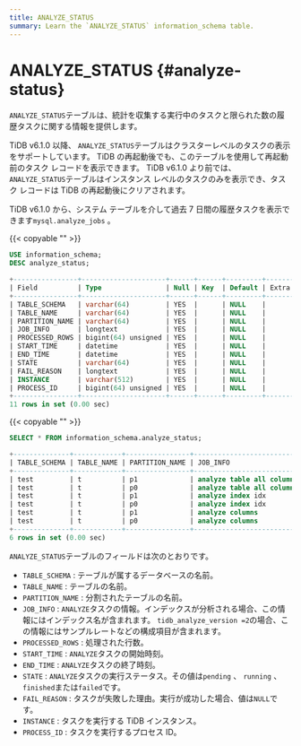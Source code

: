 ```yaml
---
title: ANALYZE_STATUS
summary: Learn the `ANALYZE_STATUS` information_schema table.
---
```


# ANALYZE_STATUS {#analyze-status}

`ANALYZE_STATUS`テーブルは、統計を収集する実行中のタスクと限られた数の履歴タスクに関する情報を提供します。

TiDB v6.1.0 以降、 `ANALYZE_STATUS`テーブルはクラスターレベルのタスクの表示をサポートしています。 TiDB の再起動後でも、このテーブルを使用して再起動前のタスク レコードを表示できます。 TiDB v6.1.0 より前では、 `ANALYZE_STATUS`テーブルはインスタンス レベルのタスクのみを表示でき、タスク レコードは TiDB の再起動後にクリアされます。

TiDB v6.1.0 から、システム テーブルを介して過去 7 日間の履歴タスクを表示できます`mysql.analyze_jobs` 。

{{< copyable "" >}}

```sql
USE information_schema;
DESC analyze_status;
```

```sql
+----------------+---------------------+------+------+---------+-------+
| Field          | Type                | Null | Key  | Default | Extra |
+----------------+---------------------+------+------+---------+-------+
| TABLE_SCHEMA   | varchar(64)         | YES  |      | NULL    |       |
| TABLE_NAME     | varchar(64)         | YES  |      | NULL    |       |
| PARTITION_NAME | varchar(64)         | YES  |      | NULL    |       |
| JOB_INFO       | longtext            | YES  |      | NULL    |       |
| PROCESSED_ROWS | bigint(64) unsigned | YES  |      | NULL    |       |
| START_TIME     | datetime            | YES  |      | NULL    |       |
| END_TIME       | datetime            | YES  |      | NULL    |       |
| STATE          | varchar(64)         | YES  |      | NULL    |       |
| FAIL_REASON    | longtext            | YES  |      | NULL    |       |
| INSTANCE       | varchar(512)        | YES  |      | NULL    |       |
| PROCESS_ID     | bigint(64) unsigned | YES  |      | NULL    |       |
+----------------+---------------------+------+------+---------+-------+
11 rows in set (0.00 sec)
```

{{< copyable "" >}}

```sql
SELECT * FROM information_schema.analyze_status;
```

```sql
+--------------+------------+----------------+--------------------------------------------------------------------+----------------+---------------------+---------------------+----------+-------------+----------------+------------+
| TABLE_SCHEMA | TABLE_NAME | PARTITION_NAME | JOB_INFO                                                           | PROCESSED_ROWS | START_TIME          | END_TIME            | STATE    | FAIL_REASON | INSTANCE       | PROCESS_ID |
+--------------+------------+----------------+--------------------------------------------------------------------+----------------+---------------------+---------------------+----------+-------------+----------------+------------+
| test         | t          | p1             | analyze table all columns with 256 buckets, 500 topn, 1 samplerate |              0 | 2022-05-27 11:30:12 | 2022-05-27 11:30:12 | finished | NULL        | 127.0.0.1:4000 |       NULL |
| test         | t          | p0             | analyze table all columns with 256 buckets, 500 topn, 1 samplerate |              0 | 2022-05-27 11:30:12 | 2022-05-27 11:30:12 | finished | NULL        | 127.0.0.1:4000 |       NULL |
| test         | t          | p1             | analyze index idx                                                  |              0 | 2022-05-27 11:29:46 | 2022-05-27 11:29:46 | finished | NULL        | 127.0.0.1:4000 |       NULL |
| test         | t          | p0             | analyze index idx                                                  |              0 | 2022-05-27 11:29:46 | 2022-05-27 11:29:46 | finished | NULL        | 127.0.0.1:4000 |       NULL |
| test         | t          | p1             | analyze columns                                                    |              0 | 2022-05-27 11:29:46 | 2022-05-27 11:29:46 | finished | NULL        | 127.0.0.1:4000 |       NULL |
| test         | t          | p0             | analyze columns                                                    |              0 | 2022-05-27 11:29:46 | 2022-05-27 11:29:46 | finished | NULL        | 127.0.0.1:4000 |       NULL |
+--------------+------------+----------------+--------------------------------------------------------------------+----------------+---------------------+---------------------+----------+-------------+----------------+------------+
6 rows in set (0.00 sec)
```

`ANALYZE_STATUS`テーブルのフィールドは次のとおりです。

-   `TABLE_SCHEMA` : テーブルが属するデータベースの名前。
-   `TABLE_NAME` : テーブルの名前。
-   `PARTITION_NAME` : 分割されたテーブルの名前。
-   `JOB_INFO` : `ANALYZE`タスクの情報。インデックスが分析される場合、この情報にはインデックス名が含まれます。 `tidb_analyze_version =2`の場合、この情報にはサンプルレートなどの構成項目が含まれます。
-   `PROCESSED_ROWS` : 処理された行数。
-   `START_TIME` : `ANALYZE`タスクの開始時刻。
-   `END_TIME` : `ANALYZE`タスクの終了時刻。
-   `STATE` : `ANALYZE`タスクの実行ステータス。その値は`pending` 、 `running` 、 `finished`または`failed`です。
-   `FAIL_REASON` : タスクが失敗した理由。実行が成功した場合、値は`NULL`です。
-   `INSTANCE` : タスクを実行する TiDB インスタンス。
-   `PROCESS_ID` : タスクを実行するプロセス ID。
